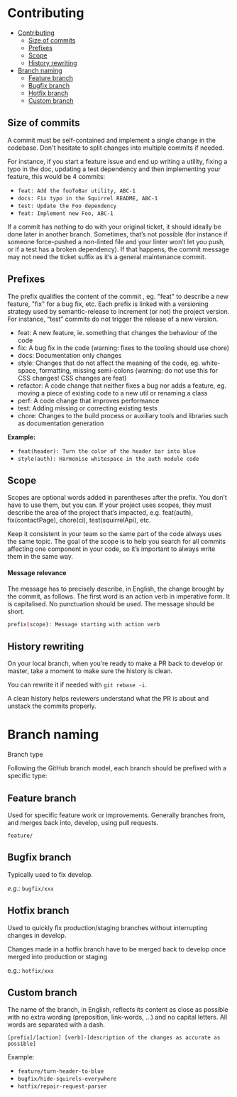# Contributing

- [Contributing](#contributing)
  - [Size of commits](#size-of-commits)
  - [Prefixes](#prefixes)
  - [Scope](#scope)
  - [History rewriting](#history-rewriting)
- [Branch naming](#branch-naming)
  - [Feature branch](#feature-branch)
  - [Bugfix branch](#bugfix-branch)
  - [Hotfix branch](#hotfix-branch)
  - [Custom branch](#custom-branch)

## Size of commits

A commit must be self-contained and implement a single change in the codebase.
Don't hesitate to split changes into multiple commits if needed.

For instance, if you start a feature issue and end up writing a utility, fixing a typo in the doc, updating a test dependency and then implementing your feature, this would be 4 commits:

- `feat: Add the fooToBar utility, ABC-1`
- `docs: Fix typo in the Squirrel README, ABC-1`
- `test: Update the Foo dependency`
- `feat: Implement new Foo, ABC-1`

If a commit has nothing to do with your original ticket, it should ideally be done later in another branch. Sometimes, that’s not possible (for instance if someone force-pushed a non-linted file and your linter won’t let you push, or if a test has a broken dependency). If that happens, the commit message may not need the ticket suffix as it’s a general maintenance commit.

## Prefixes

The prefix qualifies the content of the commit , eg. "feat" to describe a new feature, "fix" for a bug fix, etc.
Each prefix is linked with a versioning strategy used by semantic-release to increment (or not) the project version. For instance, “test” commits do not trigger the release of a new version.

- feat: A new feature, ie. something that changes the behaviour of the code
- fix: A bug fix in the code (warning: fixes to the tooling should use chore)
- docs: Documentation only changes
- style: Changes that do not affect the meaning of the code, eg. white-space, formatting, missing semi-colons (warning: do not use this for CSS changes! CSS changes are feat)
- refactor: A code change that neither fixes a bug nor adds a feature, eg. moving a piece of existing code to a new util or renaming a class
- perf: A code change that improves performance
- test: Adding missing or correcting existing tests
- chore: Changes to the build process or auxiliary tools and libraries such as documentation generation

**Example:**

- `feat(header): Turn the color of the header bar into blue`
- `style(auth): Harmonise whitespace in the auth module code`

## Scope

Scopes are optional words added in parentheses after the prefix. You don’t have to use them, but you can. If your project uses scopes, they must describe the area of the project that’s impacted, e.g. feat(auth), fix(contactPage), chore(ci), test(squirrelApi), etc.

Keep it consistent in your team so the same part of the code always uses the same topic. The goal of the scope is to help you search for all commits affecting one component in your code, so it’s important to always write them in the same way.

#### Message relevance

The message has to precisely describe, in English, the change brought by the commit, as follows. The first word is an action verb in imperative form. It is capitalised. No punctuation should be used. The message should be short.

```bash
prefix(scope): Message starting with action verb
```

## History rewriting

On your local branch, when you’re ready to make a PR back to develop or master, take a moment to make sure the history is clean.

You can rewrite it if needed with `git rebase -i`.

A clean history helps reviewers understand what the PR is about and unstack the commits properly.

# Branch naming

Branch type

Following the GitHub branch model, each branch should be prefixed with a specific type:

## Feature branch

Used for specific feature work or improvements. Generally branches from, and merges back into, develop, using pull requests.

`feature/`

## Bugfix branch

Typically used to fix develop.

_e.g._: `bugfix/xxx`

## Hotfix branch

Used to quickly fix production/staging branches without interrupting changes in develop.

Changes made in a hotfix branch have to be merged back to develop once merged into production or staging

e.g.: `hotfix/xxx`

## Custom branch

The name of the branch, in English, reflects its content as close as possible with no extra wording (preposition, link-words, …) and no capital letters. All words are separated with a dash.

`[prefix]/[action] [verb]-[description of the changes as accurate as possible]`

Example:

- `feature/turn-header-to-blue`
- `bugfix/hide-squirels-everywhere`
- `hotfix/repair-request-parser`
